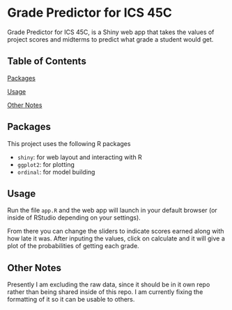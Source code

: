 # Grade Predictor for ICS 45C

Grade Predictor for ICS 45C, is a Shiny web app that takes the values of project scores and midterms to predict what grade a student would get.

## Table of Contents

[Packages](#packages)

[Usage](#usage)

[Other Notes](#other-notes)

## Packages

This project uses the following R packages

- `shiny`: for web layout and interacting with R
- `ggplot2`: for plotting
- `ordinal`: for model building

## Usage

Run the file `app.R` and the web app will launch in your default browser (or inside of RStudio depending on your settings).

From there you can change the sliders to indicate scores earned along with how late it was. After inputing the values, click on calculate and it will give a plot of the probabilities of getting each grade.

## Other Notes

Presently I am excluding the raw data, since it should be in it own repo rather than being shared inside of this repo. I am currently fixing the formatting of it so it can be usable to others.

